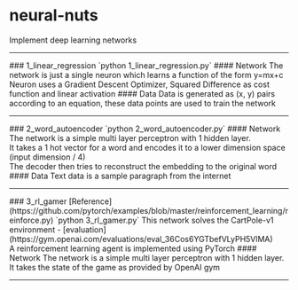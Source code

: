 # neural-nuts
Implement deep learning networks
<hr>
### 1_linear_regression
`python 1_linear_regression.py`
#### Network
The network is just a single neuron which learns a function of the form y=mx+c<br>
Neuron uses a Gradient Descent Optimizer, Squared Difference as cost function and linear activation
#### Data
Data is generated as (x, y) pairs according to an equation, these data points are used to train the network
<hr>
### 2_word_autoencoder
`python 2_word_autoencoder.py`
#### Network
The network is a simple multi layer perceptron with 1 hidden layer.<br>
It takes a 1 hot vector for a word and encodes it to a lower dimension space (input dimension / 4)<br>
The decoder then tries to reconstruct the embedding to the original word
#### Data
Text data is a sample paragraph from the internet
<hr>
### 3_rl_gamer
[Reference](https://github.com/pytorch/examples/blob/master/reinforcement_learning/reinforce.py)
`python 3_rl_gamer.py`
This network solves the CartPole-v1 environment - [evaluation](https://gym.openai.com/evaluations/eval_36Cos6YGTbefVLyPH5VlMA)<br>
A reinforcement learning agent is implemented using PyTorch
#### Network
The network is a simple multi layer perceptron with 1 hidden layer.<br>
It takes the state of the game as provided by OpenAI gym<br>
<hr>